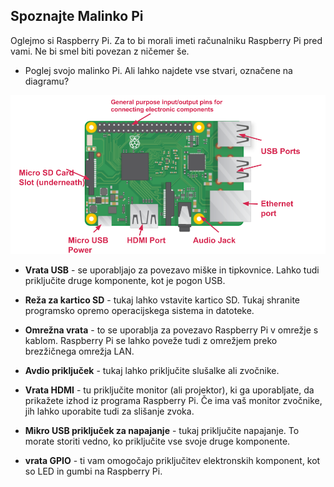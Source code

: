 ## Spoznajte Malinko Pi

Oglejmo si Raspberry Pi. Za to bi morali imeti računalniku Raspberry Pi pred vami. Ne bi smel biti povezan z ničemer še.

+ Poglej svojo malinko Pi. Ali lahko najdete vse stvari, označene na diagramu?

![screenshot](images/pi-labelled-names.png)

+ **Vrata USB** - se uporabljajo za povezavo miške in tipkovnice. Lahko tudi priključite druge komponente, kot je pogon USB.

+ **Reža za kartico SD** - tukaj lahko vstavite kartico SD. Tukaj shranite programsko opremo operacijskega sistema in datoteke.

+ **Omrežna vrata** - to se uporablja za povezavo Raspberry Pi v omrežje s kablom. Raspberry Pi se lahko poveže tudi z omrežjem preko brezžičnega omrežja LAN.

+ **Avdio priključek** - tukaj lahko priključite slušalke ali zvočnike.

+ **Vrata HDMI** - tu priključite monitor (ali projektor), ki ga uporabljate, da prikažete izhod iz programa Raspberry Pi. Če ima vaš monitor zvočnike, jih lahko uporabite tudi za slišanje zvoka.

+ **Mikro USB priključek za napajanje** - tukaj priključite napajanje. To morate storiti vedno, ko priključite vse svoje druge komponente.

+ **vrata GPIO** - ti vam omogočajo priključitev elektronskih komponent, kot so LED in gumbi na Raspberry Pi.
